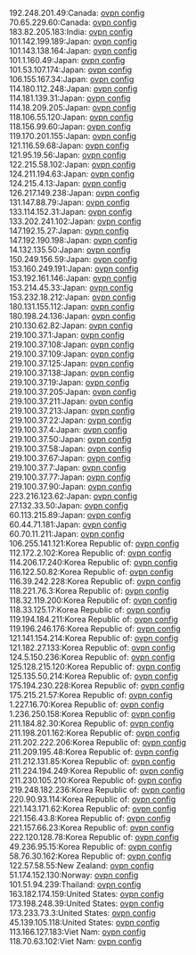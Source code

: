 192.248.201.49:Canada: [ovpn config](vpn/192_248_201_49.ovpn)  
70.65.229.60:Canada: [ovpn config](vpn/70_65_229_60.ovpn)  
183.82.205.183:India: [ovpn config](vpn/183_82_205_183.ovpn)  
101.142.199.189:Japan: [ovpn config](vpn/101_142_199_189.ovpn)  
101.143.138.164:Japan: [ovpn config](vpn/101_143_138_164.ovpn)  
101.1.160.49:Japan: [ovpn config](vpn/101_1_160_49.ovpn)  
101.53.107.174:Japan: [ovpn config](vpn/101_53_107_174.ovpn)  
106.155.167.34:Japan: [ovpn config](vpn/106_155_167_34.ovpn)  
114.180.112.248:Japan: [ovpn config](vpn/114_180_112_248.ovpn)  
114.181.139.31:Japan: [ovpn config](vpn/114_181_139_31.ovpn)  
114.18.209.205:Japan: [ovpn config](vpn/114_18_209_205.ovpn)  
118.106.55.120:Japan: [ovpn config](vpn/118_106_55_120.ovpn)  
118.156.99.60:Japan: [ovpn config](vpn/118_156_99_60.ovpn)  
119.170.201.155:Japan: [ovpn config](vpn/119_170_201_155.ovpn)  
121.116.59.68:Japan: [ovpn config](vpn/121_116_59_68.ovpn)  
121.95.19.56:Japan: [ovpn config](vpn/121_95_19_56.ovpn)  
122.215.58.102:Japan: [ovpn config](vpn/122_215_58_102.ovpn)  
124.211.194.63:Japan: [ovpn config](vpn/124_211_194_63.ovpn)  
124.215.4.13:Japan: [ovpn config](vpn/124_215_4_13.ovpn)  
126.217.149.238:Japan: [ovpn config](vpn/126_217_149_238.ovpn)  
131.147.88.79:Japan: [ovpn config](vpn/131_147_88_79.ovpn)  
133.114.152.31:Japan: [ovpn config](vpn/133_114_152_31.ovpn)  
133.202.241.102:Japan: [ovpn config](vpn/133_202_241_102.ovpn)  
147.192.15.27:Japan: [ovpn config](vpn/147_192_15_27.ovpn)  
147.192.190.198:Japan: [ovpn config](vpn/147_192_190_198.ovpn)  
14.132.135.50:Japan: [ovpn config](vpn/14_132_135_50.ovpn)  
150.249.156.59:Japan: [ovpn config](vpn/150_249_156_59.ovpn)  
153.160.249.191:Japan: [ovpn config](vpn/153_160_249_191.ovpn)  
153.192.161.146:Japan: [ovpn config](vpn/153_192_161_146.ovpn)  
153.214.45.33:Japan: [ovpn config](vpn/153_214_45_33.ovpn)  
153.232.18.212:Japan: [ovpn config](vpn/153_232_18_212.ovpn)  
180.131.155.112:Japan: [ovpn config](vpn/180_131_155_112.ovpn)  
180.198.24.136:Japan: [ovpn config](vpn/180_198_24_136.ovpn)  
210.130.62.82:Japan: [ovpn config](vpn/210_130_62_82.ovpn)  
219.100.37.1:Japan: [ovpn config](vpn/219_100_37_1.ovpn)  
219.100.37.108:Japan: [ovpn config](vpn/219_100_37_108.ovpn)  
219.100.37.109:Japan: [ovpn config](vpn/219_100_37_109.ovpn)  
219.100.37.125:Japan: [ovpn config](vpn/219_100_37_125.ovpn)  
219.100.37.138:Japan: [ovpn config](vpn/219_100_37_138.ovpn)  
219.100.37.19:Japan: [ovpn config](vpn/219_100_37_19.ovpn)  
219.100.37.205:Japan: [ovpn config](vpn/219_100_37_205.ovpn)  
219.100.37.211:Japan: [ovpn config](vpn/219_100_37_211.ovpn)  
219.100.37.213:Japan: [ovpn config](vpn/219_100_37_213.ovpn)  
219.100.37.22:Japan: [ovpn config](vpn/219_100_37_22.ovpn)  
219.100.37.4:Japan: [ovpn config](vpn/219_100_37_4.ovpn)  
219.100.37.50:Japan: [ovpn config](vpn/219_100_37_50.ovpn)  
219.100.37.58:Japan: [ovpn config](vpn/219_100_37_58.ovpn)  
219.100.37.67:Japan: [ovpn config](vpn/219_100_37_67.ovpn)  
219.100.37.7:Japan: [ovpn config](vpn/219_100_37_7.ovpn)  
219.100.37.77:Japan: [ovpn config](vpn/219_100_37_77.ovpn)  
219.100.37.90:Japan: [ovpn config](vpn/219_100_37_90.ovpn)  
223.216.123.62:Japan: [ovpn config](vpn/223_216_123_62.ovpn)  
27.132.33.50:Japan: [ovpn config](vpn/27_132_33_50.ovpn)  
60.113.215.89:Japan: [ovpn config](vpn/60_113_215_89.ovpn)  
60.44.71.181:Japan: [ovpn config](vpn/60_44_71_181.ovpn)  
60.70.11.211:Japan: [ovpn config](vpn/60_70_11_211.ovpn)  
106.255.141.121:Korea Republic of: [ovpn config](vpn/106_255_141_121.ovpn)  
112.172.2.102:Korea Republic of: [ovpn config](vpn/112_172_2_102.ovpn)  
114.206.17.240:Korea Republic of: [ovpn config](vpn/114_206_17_240.ovpn)  
116.122.50.82:Korea Republic of: [ovpn config](vpn/116_122_50_82.ovpn)  
116.39.242.228:Korea Republic of: [ovpn config](vpn/116_39_242_228.ovpn)  
118.221.76.3:Korea Republic of: [ovpn config](vpn/118_221_76_3.ovpn)  
118.32.119.200:Korea Republic of: [ovpn config](vpn/118_32_119_200.ovpn)  
118.33.125.17:Korea Republic of: [ovpn config](vpn/118_33_125_17.ovpn)  
119.194.184.211:Korea Republic of: [ovpn config](vpn/119_194_184_211.ovpn)  
119.196.246.176:Korea Republic of: [ovpn config](vpn/119_196_246_176.ovpn)  
121.141.154.214:Korea Republic of: [ovpn config](vpn/121_141_154_214.ovpn)  
121.182.27.133:Korea Republic of: [ovpn config](vpn/121_182_27_133.ovpn)  
124.5.150.236:Korea Republic of: [ovpn config](vpn/124_5_150_236.ovpn)  
125.128.215.120:Korea Republic of: [ovpn config](vpn/125_128_215_120.ovpn)  
125.135.50.214:Korea Republic of: [ovpn config](vpn/125_135_50_214.ovpn)  
175.194.230.228:Korea Republic of: [ovpn config](vpn/175_194_230_228.ovpn)  
175.215.21.57:Korea Republic of: [ovpn config](vpn/175_215_21_57.ovpn)  
1.227.16.70:Korea Republic of: [ovpn config](vpn/1_227_16_70.ovpn)  
1.236.250.158:Korea Republic of: [ovpn config](vpn/1_236_250_158.ovpn)  
211.184.82.30:Korea Republic of: [ovpn config](vpn/211_184_82_30.ovpn)  
211.198.201.162:Korea Republic of: [ovpn config](vpn/211_198_201_162.ovpn)  
211.202.222.206:Korea Republic of: [ovpn config](vpn/211_202_222_206.ovpn)  
211.209.195.48:Korea Republic of: [ovpn config](vpn/211_209_195_48.ovpn)  
211.212.131.85:Korea Republic of: [ovpn config](vpn/211_212_131_85.ovpn)  
211.224.194.249:Korea Republic of: [ovpn config](vpn/211_224_194_249.ovpn)  
211.230.105.210:Korea Republic of: [ovpn config](vpn/211_230_105_210.ovpn)  
219.248.182.236:Korea Republic of: [ovpn config](vpn/219_248_182_236.ovpn)  
220.90.93.114:Korea Republic of: [ovpn config](vpn/220_90_93_114.ovpn)  
221.143.171.62:Korea Republic of: [ovpn config](vpn/221_143_171_62.ovpn)  
221.156.43.8:Korea Republic of: [ovpn config](vpn/221_156_43_8.ovpn)  
221.157.66.23:Korea Republic of: [ovpn config](vpn/221_157_66_23.ovpn)  
222.120.128.78:Korea Republic of: [ovpn config](vpn/222_120_128_78.ovpn)  
49.236.95.15:Korea Republic of: [ovpn config](vpn/49_236_95_15.ovpn)  
58.76.30.162:Korea Republic of: [ovpn config](vpn/58_76_30_162.ovpn)  
122.57.58.55:New Zealand: [ovpn config](vpn/122_57_58_55.ovpn)  
51.174.152.130:Norway: [ovpn config](vpn/51_174_152_130.ovpn)  
101.51.94.239:Thailand: [ovpn config](vpn/101_51_94_239.ovpn)  
163.182.174.159:United States: [ovpn config](vpn/163_182_174_159.ovpn)  
173.198.248.39:United States: [ovpn config](vpn/173_198_248_39.ovpn)  
173.233.73.3:United States: [ovpn config](vpn/173_233_73_3.ovpn)  
45.139.105.118:United States: [ovpn config](vpn/45_139_105_118.ovpn)  
113.166.127.183:Viet Nam: [ovpn config](vpn/113_166_127_183.ovpn)  
118.70.63.102:Viet Nam: [ovpn config](vpn/118_70_63_102.ovpn)  
